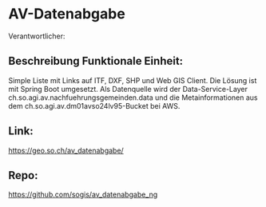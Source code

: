 # AV-Datenabgabe
Verantwortlicher:

## Beschreibung Funktionale Einheit:
Simple Liste mit Links auf ITF, DXF, SHP und Web GIS Client.
Die Lösung ist mit Spring Boot umgesetzt. Als Datenquelle wird der Data-Service-Layer ch.so.agi.av.nachfuehrungsgemeinden.data und die Metainformationen aus dem ch.so.agi.av.dm01avso24lv95-Bucket bei AWS.

## Link:
https://geo.so.ch/av_datenabgabe/

## Repo:
https://github.com/sogis/av_datenabgabe_ng
